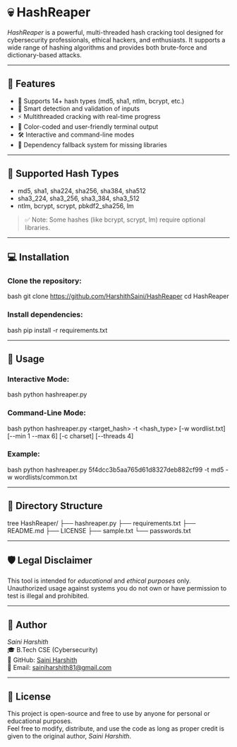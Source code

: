 # 💀 HashReaper

*HashReaper* is a powerful, multi-threaded hash cracking tool designed for cybersecurity professionals, ethical hackers, and enthusiasts. It supports a wide range of hashing algorithms and provides both brute-force and dictionary-based attacks.

---

## 🚀 Features

- 🔐 Supports 14+ hash types (md5, sha1, ntlm, bcrypt, etc.)
- 🧠 Smart detection and validation of inputs
- ⚡ Multithreaded cracking with real-time progress
- 🎨 Color-coded and user-friendly terminal output
- 🛠 Interactive and command-line modes
- 🧩 Dependency fallback system for missing libraries

---

## 🧬 Supported Hash Types

- md5, sha1, sha224, sha256, sha384, sha512
- sha3_224, sha3_256, sha3_384, sha3_512
- ntlm, bcrypt, scrypt, pbkdf2_sha256, lm

> ✅ Note: Some hashes (like bcrypt, scrypt, lm) require optional libraries.

---

## 💻 Installation

### Clone the repository:
bash
git clone https://github.com/HarshithSaini/HashReaper
cd HashReaper



### Install dependencies:

bash
pip install -r requirements.txt

---
## 🔧 Usage

### Interactive Mode:
bash
python hashreaper.py

### Command-Line Mode:
bash
python hashreaper.py <target_hash> -t <hash_type> [-w wordlist.txt] [--min 1 --max 6] [-c charset] [--threads 4]

### Example:
bash
python hashreaper.py 5f4dcc3b5aa765d61d8327deb882cf99 -t md5 -w wordlists/common.txt

---

## 📁 Directory Structure
tree
HashReaper/
├── hashreaper.py
├── requirements.txt
├── README.md
├── LICENSE
├── sample.txt
└── passwords.txt

---

## 🛡 Legal Disclaimer

This tool is intended for *educational* and *ethical purposes* only.
Unauthorized usage against systems you do not own or have permission to test is illegal and prohibited.

---

## 🙌 Author

*Saini Harshith*  
🎓 B.Tech CSE (Cybersecurity)  
🔗 GitHub: [Saini Harshith](https://github.com/HarshithSaini)  
📧 Email: [sainiharshith81@gmail.com](mailto:sainiharshith81@gmail.com)

---

## 📜 License

This project is open-source and free to use by anyone for personal or educational purposes.  
Feel free to modify, distribute, and use the code as long as proper credit is given to the original author, *Saini Harshith*.
